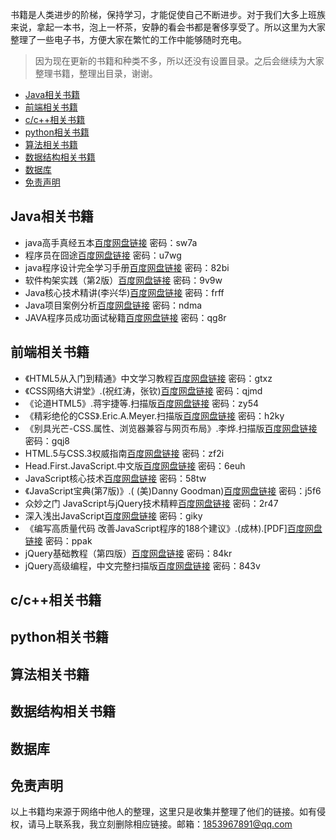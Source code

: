 书籍是人类进步的阶梯，保持学习，才能促使自己不断进步。对于我们大多上班族来说，拿起一本书，泡上一杯茶，安静的看会书都是奢侈享受了。所以这里为大家整理了一些电子书，方便大家在繁忙的工作中能够随时充电。
>因为现在更新的书籍和种类不多，所以还没有设置目录。之后会继续为大家整理书籍，整理出目录，谢谢。

* [Java相关书籍](#java相关书籍)
* [前端相关书籍](#前端相关书籍)
* [c/c\+\+相关书籍](#cc相关书籍)
* [python相关书籍](#python相关书籍)
* [算法相关书籍](#算法相关书籍)
* [数据结构相关书籍](#数据结构相关书籍)
* [数据库](#数据库)
* [免责声明](#免责声明)

## Java相关书籍
- java高手真经五本[百度网盘链接](https://pan.baidu.com/s/11qWYo_5Hg-chU1sH8Z2XoQ) 密码：sw7a
- 程序员在囧途[百度网盘链接](https://pan.baidu.com/s/18xEuDHb9tuLSeC5EQ0ZyPQ) 密码：u7wg
- java程序设计完全学习手册[百度网盘链接](https://pan.baidu.com/s/1yWXIDLb8uakab00jQ0ZUcQ) 密码：82bi
- 软件构架实践（第2版）[百度网盘链接](https://pan.baidu.com/s/1C-IT2Tjy2SFS-dotYR7vIA) 密码：9v9w
- Java核心技术精讲(李兴华)[百度网盘链接](https://pan.baidu.com/s/1--M1ZobRDDfYkfpzBNgkRQ) 密码：frff
- Java项目案例分析[百度网盘链接](https://pan.baidu.com/s/1siqJwR9j9ymA718neiqsPg) 密码：ndma
- JAVA程序员成功面试秘籍[百度网盘链接](https://pan.baidu.com/s/1XFzYgg_WWjcpd5FE-FodGA) 密码：qg8r

## 前端相关书籍
- 《HTML5从入门到精通》中文学习教程[百度网盘链接](https://pan.baidu.com/s/1C2wPwb1LtOnIgxaXrxoXGA) 密码：gtxz
- 《CSS网络大讲堂》.(祝红涛，张钦)[百度网盘链接](https://pan.baidu.com/s/1b8QJrQq9bXo8QEUMpI80rQ) 密码：qjmd
- 《论道HTML5》.蒋宇捷等.扫描版[百度网盘链接](https://pan.baidu.com/s/15IT3R1PdBaFe_ElSFigkDQ) 密码：zy54
- 《精彩绝伦的CSS》.Eric.A.Meyer.扫描版[百度网盘链接](https://pan.baidu.com/s/1mudGXJsdim6GZu-S7Zho4g) 密码：h2ky
- 《别具光芒-CSS.属性、浏览器兼容与网页布局》.李烨.扫描版[百度网盘链接](https://pan.baidu.com/s/1U0eFqKKf0maCmcgwDPbvaw) 密码：gqj8
- HTML.5与CSS.3权威指南[百度网盘链接](https://pan.baidu.com/s/1i01HeIJhkJARSjrhzUxazQ) 密码：zf2i
- Head.First.JavaScript.中文版[百度网盘链接](https://pan.baidu.com/s/1Vmr97aADJ5VBYcAoaRJmNA) 密码：6euh
- JavaScript核心技术[百度网盘链接](https://pan.baidu.com/s/1-kLj79ER9n470f9dAoH65w) 密码：58tw
- 《JavaScript宝典(第7版)》.( (美)Danny Goodman)[百度网盘链接](https://pan.baidu.com/s/1_sL2cKzIdIyN4SfvCg8-ig) 密码：j5f6
- 众妙之门 JavaScript与jQuery技术精粹[百度网盘链接](https://pan.baidu.com/s/1yBsJV4RuUoRxamqF4OOVuQ) 密码：2r47
- 深入浅出JavaScript[百度网盘链接](https://pan.baidu.com/s/1BMTQXRPoWibfIuIo-u3NxQ) 密码：giky
- 《编写高质量代码 改善JavaScript程序的188个建议》.(成林).[PDF][百度网盘链接](https://pan.baidu.com/s/1RfZvnHJPsSBPqc1SSfuvWg) 密码：ppak
- jQuery基础教程（第四版）[百度网盘链接](https://pan.baidu.com/s/1-aYrvhJiTXiyoB9q--rJUQ) 密码：84kr
- jQuery高级编程，中文完整扫描版[百度网盘链接](https://pan.baidu.com/s/1EBCKB6Yy0hhvW84tEs3zFA) 密码：843v

## c/c++相关书籍

## python相关书籍

## 算法相关书籍

## 数据结构相关书籍

## 数据库

## 免责声明
以上书籍均来源于网络中他人的整理，这里只是收集并整理了他们的链接。如有侵权，请马上联系我，我立刻删除相应链接。邮箱：1853967891@qq.com
